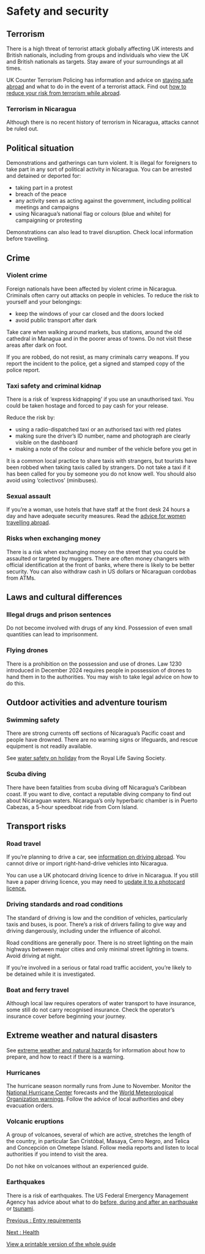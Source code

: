 # Safety and security

## Terrorism

There is a high threat of terrorist attack globally affecting UK interests and British nationals, including from groups and individuals who view the UK and British nationals as targets. Stay aware of your surroundings at all times.

UK Counter Terrorism Policing has information and advice on [staying safe abroad](https://www.counterterrorism.police.uk/safetyadvice/) and what to do in the event of a terrorist attack. Find out [how to reduce your risk from terrorism while abroad](https://www.gov.uk/guidance/reduce-your-risk-from-terrorism-while-abroad).

### Terrorism in Nicaragua

Although there is no recent history of terrorism in Nicaragua, attacks cannot be ruled out.

## Political situation

Demonstrations and gatherings can turn violent. It is illegal for foreigners to take part in any sort of political activity in Nicaragua. You can be arrested and detained or deported for:

* taking part in a protest
* breach of the peace
* any activity seen as acting against the government, including political meetings and campaigns
* using Nicaragua’s national flag or colours (blue and white) for campaigning or protesting

Demonstrations can also lead to travel disruption. Check local information before travelling.

## Crime

### Violent crime

Foreign nationals have been affected by violent crime in Nicaragua. Criminals often carry out attacks on people in vehicles. To reduce the risk to yourself and your belongings:

* keep the windows of your car closed and the doors locked
* avoid public transport after dark

Take care when walking around markets, bus stations, around the old cathedral in Managua and in the poorer areas of towns. Do not visit these areas after dark on foot.

If you are robbed, do not resist, as many criminals carry weapons. If you report the incident to the police, get a signed and stamped copy of the police report.

### Taxi safety and criminal kidnap

There is a risk of ‘express kidnapping’ if you use an unauthorised taxi. You could be taken hostage and forced to pay cash for your release.

Reduce the risk by:

* using a radio-dispatched taxi or an authorised taxi with red plates
* making sure the driver’s ID number, name and photograph are clearly visible on the dashboard
* making a note of the colour and number of the vehicle before you get in

It is a common local practice to share taxis with strangers, but tourists have been robbed when taking taxis called by strangers. Do not take a taxi if it has been called for you by someone you do not know well. You should also avoid using ‘colectivos’ (minibuses).

### Sexual assault

If you’re a woman, use hotels that have staff at the front desk 24 hours a day and have adequate security measures. Read the [advice for women travelling abroad](https://www.gov.uk/guidance/advice-for-women-travelling-abroad).

### Risks when exchanging money

There is a risk when exchanging money on the street that you could be assaulted or targeted by muggers. There are often money changers with official identification at the front of banks, where there is likely to be better security. You can also withdraw cash in US dollars or Nicaraguan cordobas from ATMs.

## Laws and cultural differences

### Illegal drugs and prison sentences

Do not become involved with drugs of any kind. Possession of even small quantities can lead to imprisonment.

### Flying drones

There is a prohibition on the possession and use of drones. Law 1230 introduced in December 2024 requires people in possession of drones to hand them in to the authorities. You may wish to take legal advice on how to do this.

## Outdoor activities and adventure tourism

### Swimming safety

There are strong currents off sections of Nicaragua’s Pacific coast and people have drowned. There are no warning signs or lifeguards, and rescue equipment is not readily available.

See [water safety on holiday](https://www.rlss.org.uk/safety-on-holiday) from the Royal Life Saving Society.

### Scuba diving

There have been fatalities from scuba diving off Nicaragua’s Caribbean coast. If you want to dive, contact a reputable diving company to find out about Nicaraguan waters. Nicaragua’s only hyperbaric chamber is in Puerto Cabezas, a 5-hour speedboat ride from Corn Island.

## Transport risks

### Road travel

If you’re planning to drive a car, see [information on driving abroad](https://www.gov.uk/driving-abroad). You cannot drive or import right-hand-drive vehicles into Nicaragua.

You can use a UK photocard driving licence to drive in Nicaragua. If you still have a paper driving licence, you may need to [update it to a photocard licence.](https://www.gov.uk/exchange-paper-driving-licence)

### Driving standards and road conditions

The standard of driving is low and the condition of vehicles, particularly taxis and buses, is poor. There’s a risk of drivers failing to give way and driving dangerously, including under the influence of alcohol.

Road conditions are generally poor. There is no street lighting on the main highways between major cities and only minimal street lighting in towns. Avoid driving at night.

If you’re involved in a serious or fatal road traffic accident, you’re likely to be detained while it is investigated.

### Boat and ferry travel

Although local law requires operators of water transport to have insurance, some still do not carry recognised insurance. Check the operator’s insurance cover before beginning your journey.

## Extreme weather and natural disasters

See [extreme weather and natural hazards](https://www.gov.uk/guidance/tropical-cyclones) for information about how to prepare, and how to react if there is a warning.

### Hurricanes

The hurricane season normally runs from June to November. Monitor the [National Hurricane Center](http://www.nhc.noaa.gov/) forecasts and the [World Meteorological Organization warnings](https://severeweather.wmo.int/tc/cgn/index.html). Follow the advice of local authorities and obey evacuation orders.

### Volcanic eruptions

A group of volcanoes, several of which are active, stretches the length of the country, in particular San Cristóbal, Masaya, Cerro Negro, and Telica and Concepción on Ometepe Island. Follow media reports and listen to local authorities if you intend to visit the area.

Do not hike on volcanoes without an experienced guide.

### Earthquakes

There is a risk of earthquakes. The US Federal Emergency Management Agency has advice about what to do [before, during and after an earthquake](http://www.ready.gov/earthquakes) or [tsunami](http://www.ready.gov/tsunamis).

[Previous
:
Entry requirements](/foreign-travel-advice/nicaragua/entry-requirements)

[Next
:
Health](/foreign-travel-advice/nicaragua/health)

[View a printable version of the whole guide](/foreign-travel-advice/nicaragua/print)